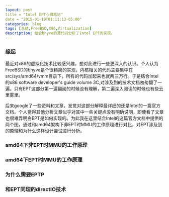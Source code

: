 ```yaml
---
layout: post
title = "Intel EPT心得笔记"
date = "2015-01-19T01:11:13-05:00"
categories: blog
tags: [总结,FreeBSD,X86,Virtualization]
description: 结合bhyve的源代码分析了Intel EPT的实现。
---
```


### 缘起

最近对x86的虚拟化技术比较感兴趣，想对此进行一些更深入的认识。个人认为FreeBSD的bhyve是个很精简的实现，内核相关的代码主要集中在src/sys/amd64/vmm目录下，所有的代码加起来也就两三万行。于是结合Intel 的x86 software developer's guide volume 3C,对涉及到的技术文档匆匆翻了一遍。只有EPT这部分第一遍翻阅的时候没有理解，第二遍深入阅读的时候也有些云里雾里。

后来google了一些资料和文章，发觉对这部分解释最详细的还是Intel的一篇官方文档。个人觉得其他分析文章似乎对其中一些关键点没有明确说明，即使看了文章也很难弄明白EPT是如何实现的。为此我在这里结合Intel的这篇官方文档中提供的两个图，通过和amd64架构下非EPT时MMU的工作原理进行对比，对EPT涉及到的原理和为什么这样设计尝试进行分析。


### amd64下非EPT时MMU的工作原理

### amd64下EPT时MMU的工作原理

### 为什么需要EPTP

### 和EPT同理的directIO技术
